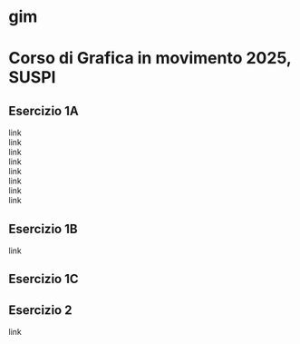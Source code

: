 # gim
# Corso di Grafica in movimento 2025, SUSPI
## Esercizio 1A
   
   link  
   link  
   link  
   link  
   link  
   link  
   link  
   link  
       
## Esercizio 1B  

link
   
   ## Esercizio 1C
       
## Esercizio 2
link